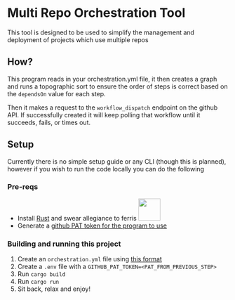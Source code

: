 # Multi Repo Orchestration Tool

This tool is designed to be used to simplify the management and deployment of projects which use multiple repos  

## How?
This program reads in your orchestration.yml file, it then creates a graph and runs a topographic sort to ensure the order of steps is correct based on the `dependsOn` value for each step.

Then it makes a request to the `workflow_dispatch` endpoint on the github API. If successfully created it will keep polling that workflow until it succeeds, fails, or times out.

## Setup
Currently there is no simple setup guide or any CLI (though this is planned), however if you wish to run the code locally you can do the following

### Pre-reqs
- Install [Rust](https://www.rust-lang.org/) and swear allegiance to ferris <img src="https://rustacean.net/assets/rustacean-flat-happy.png" width="50px">
- Generate a [github PAT token for the program to use](https://)
  
### Building and running this project
1. Create an `orchestration.yml` file using [this format](./orchestration.md)
2. Create a `.env` file with a `GITHUB_PAT_TOKEN=<PAT_FROM_PREVIOUS_STEP>` 
3. Run `cargo build`
4. Run `cargo run`
5. Sit back, relax and enjoy!


